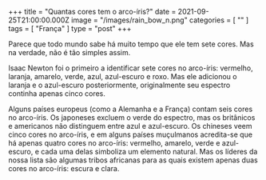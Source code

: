 +++
title = "Quantas cores tem o arco-íris?"
date = 2021-09-25T21:00:00.000Z
image = "/images/rain_bow_n.png"
categories = [ "" ]
tags = [ "França" ]
type = "post"
+++

Parece que todo mundo sabe há muito tempo que ele tem sete cores. Mas na verdade, não é tão simples assim.

Isaac Newton foi o primeiro a identificar sete cores no arco-íris: vermelho, laranja, amarelo, verde, azul, azul-escuro e roxo. Mas ele adicionou o laranja e o azul-escuro posteriormente, originalmente seu espectro continha apenas cinco cores.

Alguns países europeus (como a Alemanha e a França) contam seis cores no arco-íris. Os japoneses excluem o verde do espectro, mas os britânicos e americanos não distinguem entre azul e azul-escuro. Os chineses veem cinco cores no arco-íris, e em alguns países muçulmanos acredita-se que há apenas quatro cores no arco-íris: vermelho, amarelo, verde e azul-escuro, e cada uma delas simboliza um elemento natural. Mas os líderes da nossa lista são algumas tribos africanas para as quais existem apenas duas cores no arco-íris: escura e clara.
